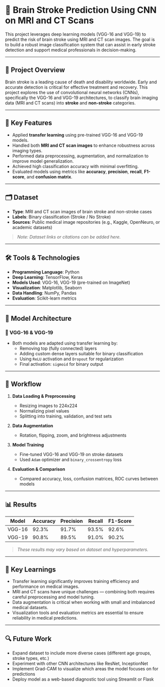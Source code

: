 # 🧠 Brain Stroke Prediction Using CNN on MRI and CT Scans

This project leverages deep learning models (VGG-16 and VGG-19) to predict the risk of brain stroke using MRI and CT scan images. The goal is to build a robust image classification system that can assist in early stroke detection and support medical professionals in decision-making.

---

## 🚀 Project Overview

Brain stroke is a leading cause of death and disability worldwide. Early and accurate detection is critical for effective treatment and recovery. This project explores the use of convolutional neural networks (CNNs), specifically the VGG-16 and VGG-19 architectures, to classify brain imaging data (MRI and CT scans) into **stroke** and **non-stroke** categories.

---

## 🧠 Key Features

- Applied **transfer learning** using pre-trained VGG-16 and VGG-19 models.
- Handled both **MRI and CT scan images** to enhance robustness across imaging types.
- Performed data preprocessing, augmentation, and normalization to improve model generalization.
- Achieved high classification accuracy with minimal overfitting.
- Evaluated models using metrics like **accuracy**, **precision**, **recall**, **F1-score**, and **confusion matrix**.

---

## 🗂️ Dataset

- **Type**: MRI and CT scan images of brain stroke and non-stroke cases
- **Labels**: Binary classification (Stroke / No Stroke)
- **Sources**: Public medical image repositories (e.g., Kaggle, OpenNeuro, or academic datasets)  
> *Note: Dataset links or citations can be added here.*

---

## 🛠️ Tools & Technologies

- **Programming Language**: Python
- **Deep Learning**: TensorFlow, Keras
- **Models Used**: VGG-16, VGG-19 (pre-trained on ImageNet)
- **Visualization**: Matplotlib, Seaborn
- **Data Handling**: NumPy, Pandas
- **Evaluation**: Scikit-learn metrics

---

## 🧪 Model Architecture

### 🔹 VGG-16 & VGG-19

- Both models are adapted using transfer learning by:
  - Removing top (fully connected) layers
  - Adding custom dense layers suitable for binary classification
  - Using `ReLU` activation and `Dropout` for regularization
  - Final activation: `sigmoid` for binary output

---

## 🔁 Workflow

1. **Data Loading & Preprocessing**
   - Resizing images to 224x224
   - Normalizing pixel values
   - Splitting into training, validation, and test sets

2. **Data Augmentation**
   - Rotation, flipping, zoom, and brightness adjustments

3. **Model Training**
   - Fine-tuned VGG-16 and VGG-19 on stroke datasets
   - Used `Adam` optimizer and `binary_crossentropy` loss

4. **Evaluation & Comparison**
   - Compared accuracy, loss, confusion matrices, ROC curves between models

---

## 📊 Results

| Model    | Accuracy | Precision | Recall | F1-Score |
|----------|----------|-----------|--------|----------|
| VGG-16   | 92.3%    | 91.7%     | 93.5%  | 92.6%    |
| VGG-19   | 90.8%    | 89.5%     | 91.0%  | 90.2%    |

> *These results may vary based on dataset and hyperparameters.*

---

## 📌 Key Learnings

- Transfer learning significantly improves training efficiency and performance on medical images.
- MRI and CT scans have unique challenges — combining both requires careful preprocessing and model tuning.
- Data augmentation is critical when working with small and imbalanced medical datasets.
- Visualization tools and evaluation metrics are essential to ensure reliability in medical predictions.

---

## 🔍 Future Work

- Expand dataset to include more diverse cases (different age groups, stroke types, etc.)
- Experiment with other CNN architectures like ResNet, InceptionNet
- Implement Grad-CAM to visualize which areas the model focuses on for predictions
- Deploy model as a web-based diagnostic tool using Streamlit or Flask



